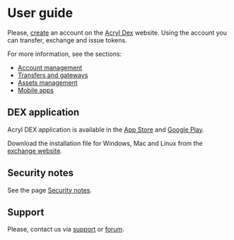 # User guide

Please, [create](/acryl-client/account-management/creating-an-account.md) an account on the [Acryl Dex](https://dex.acrylplatform.com) website. Using the account you can transfer, exchange and issue tokens.

For more information, see the sections:

* [Account management](/acryl-client/account-management.md)
* [Transfers and gateways](/acryl-client/wallet-management.md)
* [Assets management](/acryl-client/assets-management.md)
* [Mobile apps](/acryl-client/mobile-apps.md)

## DEX application

Acryl DEX application is available in the [App Store](https://apps.apple.com/us/app/acryl-wallet/id1233158971) and [Google Play](https://play.google.com/store/apps/details?id=com.acrylplatform.wallet).

Download the installation file for Windows, Mac and Linux from the [exchange website](https://dex.acrylplatform.com).

## Security notes

See the page [Security notes](/acryl-client/security-notes.md).

## Support

Please, contact us via [support](https://support.acrylplatform.com/?lang=en) or [forum](https://forum.acrylplatform.com).
